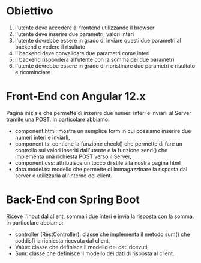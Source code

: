# Obiettivo 

1. l'utente deve accedere al frontend utilizzando il browser
2. l'utente deve inserire due parametri, valori interi
3. l'utente dovrebbe essere in grado di inviare questi due parametri al backend e vedere il risultato
4. il backend deve convalidare due parametri come interi
5. il backend risponderà all'utente con la somma dei due parametri
6. l'utente dovrebbe essere in grado di ripristinare due parametri e risultato e ricominciare

# Front-End con Angular 12.x
Pagina iniziale che permette di inserire due numeri interi e inviarli al Server tramite una POST. In particolare abbiamo: 
* component.html: mostra un semplice form in cui possiamo inserire due numeri interi e inviarli,
* component.ts: contiene la funzione check() che permette di fare un controllo sui valori inseriti dall'utente e la funzione send() che implementa una richiesta POST verso il Server,
* component.css: attribuisce un tocco di stile alla nostra pagina html
* data.model.ts: modello che permette di immagazzinare la risposta dal server e utilizzarla all'interno del client.
# Back-End con Spring Boot
Riceve l'input dal client, somma i due interi e invia la risposta con la somma.
In particolare abbiamo:
* controller (RestController): classe che implementa il metodo sum() che soddisfi la richiesta ricevuta dal client,
* Value: classe che definisce il modello dei dati ricevuti,
* Sum: classe che definisce il modello dei dati di risposta al client.
